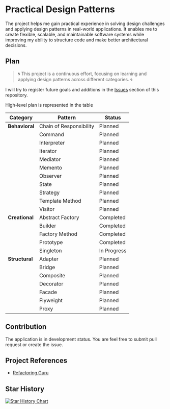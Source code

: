 # Practical Design Patterns

The project helps me gain practical experience in solving design challenges and applying design patterns in real-world
applications. It enables me to create flexible, scalable, and maintainable software systems while improving my ability
to structure code and make better architectural decisions.

## Plan

> 🌀 This project is a continuous effort, focusing on learning and applying design patterns across different categories.
> 🌀

I will try to register future goals and additions in
the [Issues](https://github.com/firstori29/Practical.DesignPatterns/issues)
section of this repository.

High-level plan is represented in the table
<div align="center">

| **Category**   | **Pattern**             | **Status**  |  
|----------------|-------------------------|-------------|  
| **Behavioral** | Chain of Responsibility | Planned     |  
|                | Command                 | Planned     |  
|                | Interpreter             | Planned     |  
|                | Iterator                | Planned     |  
|                | Mediator                | Planned     |  
|                | Memento                 | Planned     |  
|                | Observer                | Planned     |  
|                | State                   | Planned     |  
|                | Strategy                | Planned     |  
|                | Template Method         | Planned     |  
|                | Visitor                 | Planned     |  
| **Creational** | Abstract Factory        | Completed   |  
|                | Builder                 | Completed   |  
|                | Factory Method          | Completed   |  
|                | Prototype               | Completed   |  
|                | Singleton               | In Progress |  
| **Structural** | Adapter                 | Planned     |  
|                | Bridge                  | Planned     |  
|                | Composite               | Planned     |  
|                | Decorator               | Planned     |  
|                | Facade                  | Planned     |  
|                | Flyweight               | Planned     |  
|                | Proxy                   | Planned     |  

</div>

## Contribution

The application is in development status. You are feel free to submit pull request or create the issue.

## Project References

- [Refactoring.Guru](https://refactoring.guru/design-patterns)

## Star History

[![Star History Chart](https://api.star-history.com/svg?repos=firstori29/practical-design-patterns&type=Date)](https://star-history.com/#firstori29/practical-design-patterns&Date)
